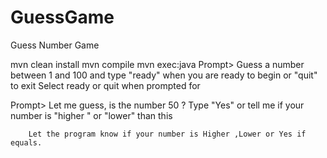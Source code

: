 # GuessGame
Guess Number Game

mvn clean install
mvn compile
mvn exec:java
Prompt> Guess a number between 1 and 100 and type "ready" when you are ready to begin or
        "quit" to exit
Select ready or quit when prompted for

Prompt> Let me guess, is the number 50 ? Type "Yes" or tell me if your number is "higher
        " or "lower" than this
        
        Let the program know if your number is Higher ,Lower or Yes if equals.
